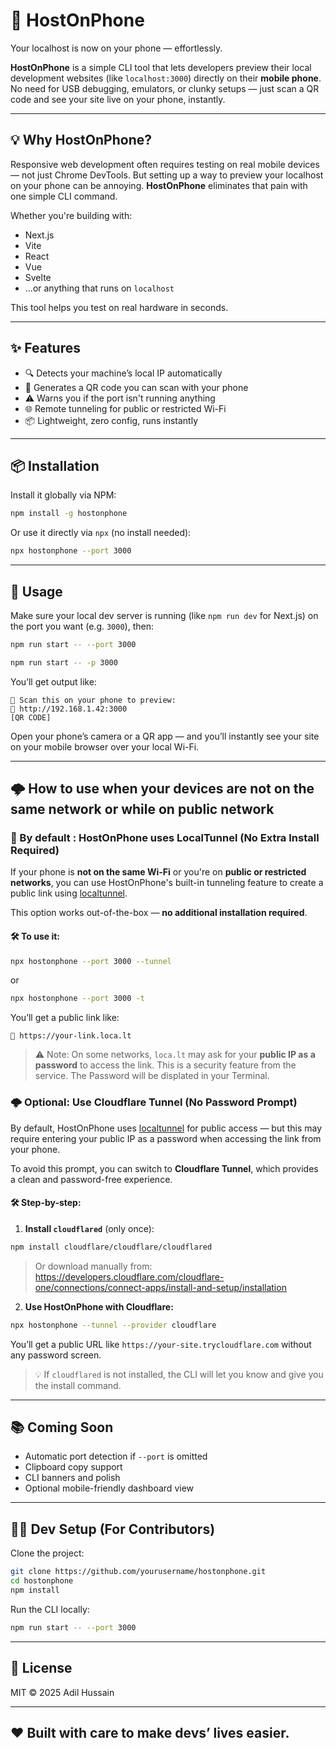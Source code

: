 # 📱 HostOnPhone

Your localhost is now on your phone — effortlessly.

**HostOnPhone** is a simple CLI tool that lets developers preview their local development websites (like `localhost:3000`) directly on their **mobile phone**. No need for USB debugging, emulators, or clunky setups — just scan a QR code and see your site live on your phone, instantly.

---

## 💡 Why HostOnPhone?

Responsive web development often requires testing on real mobile devices — not just Chrome DevTools. But setting up a way to preview your localhost on your phone can be annoying. **HostOnPhone** eliminates that pain with one simple CLI command.

Whether you're building with:
- Next.js
- Vite
- React
- Vue
- Svelte
- ...or anything that runs on `localhost`

This tool helps you test on real hardware in seconds.

---

## ✨ Features

- 🔍 Detects your machine’s local IP automatically
- 📱 Generates a QR code you can scan with your phone
- ⚠️ Warns you if the port isn't running anything
- 🌐 Remote tunneling for public or restricted Wi-Fi
- 📦 Lightweight, zero config, runs instantly

---

## 📦 Installation

Install it globally via NPM:

```bash
npm install -g hostonphone
```

Or use it directly via `npx` (no install needed):

```bash
npx hostonphone --port 3000
```

---

## 🚀 Usage

Make sure your local dev server is running (like `npm run dev` for Next.js) on the port you want (e.g. `3000`), then:

```bash
npm run start -- --port 3000
```
```bash
npm run start -- -p 3000
```

You’ll get output like:

```
📱 Scan this on your phone to preview:
🔗 http://192.168.1.42:3000
[QR CODE]
```

Open your phone’s camera or a QR app — and you’ll instantly see your site on your mobile browser over your local Wi-Fi.

---
## 🌩️ How to use when your devices are not on the same network or while on public network

### 🔌 By default : HostOnPhone uses LocalTunnel (No Extra Install Required)

If your phone is **not on the same Wi-Fi** or you're on **public or restricted networks**, you can use HostOnPhone's built-in tunneling feature to create a public link using [localtunnel](https://theboroer.github.io/localtunnel-www/).

This option works out-of-the-box — **no additional installation required**.

#### 🛠️ To use it:

```bash
npx hostonphone --port 3000 --tunnel
```
or
```bash
npx hostonphone --port 3000 -t
```

You’ll get a public link like:

```
🔗 https://your-link.loca.lt
```

> ⚠️ Note: On some networks, `loca.lt` may ask for your **public IP as a password** to access the link. This is a security feature from the service. The Password will be displated in your Terminal.

### 🌩️ Optional: Use Cloudflare Tunnel (No Password Prompt)

By default, HostOnPhone uses [localtunnel](https://theboroer.github.io/localtunnel-www/) for public access — but this may require entering your public IP as a password when accessing the link from your phone.

To avoid this prompt, you can switch to **Cloudflare Tunnel**, which provides a clean and password-free experience.

#### 🛠️ Step-by-step:

1. **Install `cloudflared`** (only once):

```bash
npm install cloudflare/cloudflare/cloudflared
```

> Or download manually from: https://developers.cloudflare.com/cloudflare-one/connections/connect-apps/install-and-setup/installation

2. **Use HostOnPhone with Cloudflare:**

```bash
npx hostonphone --tunnel --provider cloudflare
```

You’ll get a public URL like `https://your-site.trycloudflare.com` without any password screen.

> 💡 If `cloudflared` is not installed, the CLI will let you know and give you the install command.

---

## 📚 Coming Soon
- Automatic port detection if `--port` is omitted
- Clipboard copy support
- CLI banners and polish
- Optional mobile-friendly dashboard view

---

## 🧑‍💻 Dev Setup (For Contributors)

Clone the project:

```bash
git clone https://github.com/yourusername/hostonphone.git
cd hostonphone
npm install
```

Run the CLI locally:

```bash
npm run start -- --port 3000
```

---

## 📜 License

MIT © 2025 Adil Hussain

---

## ❤️ Built with care to make devs’ lives easier.
